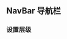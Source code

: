 <div class="demo-header">
<p class="overviewicon">
  <span class="wapi-ui-nav-bar wapi-form-menubar"/>
</p>

## NavBar 导航栏

<mobile-uxlink widget-name="NavBar"></mobile-uxlink>

</div>

### 设置层级

<mobile-view link="nav-bar/z-index"></mobile-view>

<br>
